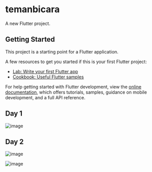 # temanbicara

A new Flutter project.

## Getting Started

This project is a starting point for a Flutter application.

A few resources to get you started if this is your first Flutter project:

- [Lab: Write your first Flutter app](https://docs.flutter.dev/get-started/codelab)
- [Cookbook: Useful Flutter samples](https://docs.flutter.dev/cookbook)

For help getting started with Flutter development, view the
[online documentation](https://docs.flutter.dev/), which offers tutorials,
samples, guidance on mobile development, and a full API reference.

## Day 1
![image](https://github.com/user-attachments/assets/675fcf20-99ae-438a-81f1-cc4ea8b5bcbd)

## Day 2
![image](https://github.com/user-attachments/assets/2040c3c0-4a22-4ce7-85b7-7b33b43d5193)

![image](https://github.com/user-attachments/assets/76d681de-0dfc-41ab-84eb-95891b748947)


